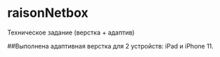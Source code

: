 # raisonNetbox
Техническое задание (верстка + адаптив)

##Выполнена адаптивная верстка для 2 устройств: iPad и iPhone 11.
